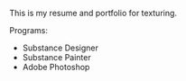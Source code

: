 This is my resume and portfolio for texturing.

Programs:

- Substance Designer
- Substance Painter
- Adobe Photoshop